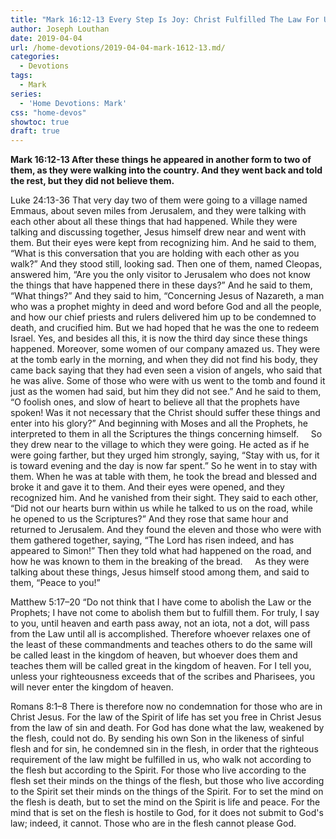```yaml
---
title: "Mark 16:12-13 Every Step Is Joy: Christ Fulfilled The Law For Us"
author: Joseph Louthan
date: 2019-04-04
url: /home-devotions/2019-04-04-mark-1612-13.md/
categories:
  - Devotions
tags:
  - Mark
series:
  - 'Home Devotions: Mark'
css: "home-devos"
showtoc: true
draft: true
---
```


**Mark 16:12-13 After these things he appeared in another form to two of them, as they were walking into the country. And they went back and told the rest, but they did not believe them.**

Luke 24:13-36 That very day two of them were going to a village named Emmaus, about seven miles from Jerusalem, and they were talking with each other about all these things that had happened. While they were talking and discussing together, Jesus himself drew near and went with them. But their eyes were kept from recognizing him. And he said to them, “What is this conversation that you are holding with each other as you walk?” And they stood still, looking sad. Then one of them, named Cleopas, answered him, “Are you the only visitor to Jerusalem who does not know the things that have happened there in these days?” And he said to them, “What things?” And they said to him, “Concerning Jesus of Nazareth, a man who was a prophet mighty in deed and word before God and all the people, and how our chief priests and rulers delivered him up to be condemned to death, and crucified him. But we had hoped that he was the one to redeem Israel. Yes, and besides all this, it is now the third day since these things happened. Moreover, some women of our company amazed us. They were at the tomb early in the morning, and when they did not find his body, they came back saying that they had even seen a vision of angels, who said that he was alive. Some of those who were with us went to the tomb and found it just as the women had said, but him they did not see.” And he said to them, “O foolish ones, and slow of heart to believe all that the prophets have spoken! Was it not necessary that the Christ should suffer these things and enter into his glory?” And beginning with Moses and all the Prophets, he interpreted to them in all the Scriptures the things concerning himself.
    So they drew near to the village to which they were going. He acted as if he were going farther, but they urged him strongly, saying, “Stay with us, for it is toward evening and the day is now far spent.” So he went in to stay with them. When he was at table with them, he took the bread and blessed and broke it and gave it to them. And their eyes were opened, and they recognized him. And he vanished from their sight. They said to each other, “Did not our hearts burn within us while he talked to us on the road, while he opened to us the Scriptures?” And they rose that same hour and returned to Jerusalem. And they found the eleven and those who were with them gathered together, saying, “The Lord has risen indeed, and has appeared to Simon!” Then they told what had happened on the road, and how he was known to them in the breaking of the bread.
    As they were talking about these things, Jesus himself stood among them, and said to them, “Peace to you!”

Matthew 5:17–20 “Do not think that I have come to abolish the Law or the Prophets; I have not come to abolish them but to fulfill them. For truly, I say to you, until heaven and earth pass away, not an iota, not a dot, will pass from the Law until all is accomplished. Therefore whoever relaxes one of the least of these commandments and teaches others to do the same will be called least in the kingdom of heaven, but whoever does them and teaches them will be called great in the kingdom of heaven. For I tell you, unless your righteousness exceeds that of the scribes and Pharisees, you will never enter the kingdom of heaven.

Romans 8:1–8 There is therefore now no condemnation for those who are in Christ Jesus. For the law of the Spirit of life has set you free in Christ Jesus from the law of sin and death. For God has done what the law, weakened by the flesh, could not do. By sending his own Son in the likeness of sinful flesh and for sin, he condemned sin in the flesh, in order that the righteous requirement of the law might be fulfilled in us, who walk not according to the flesh but according to the Spirit. For those who live according to the flesh set their minds on the things of the flesh, but those who live according to the Spirit set their minds on the things of the Spirit. For to set the mind on the flesh is death, but to set the mind on the Spirit is life and peace. For the mind that is set on the flesh is hostile to God, for it does not submit to God's law; indeed, it cannot. Those who are in the flesh cannot please God.
